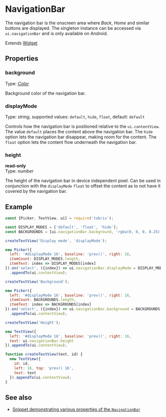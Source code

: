---
---
# NavigationBar

The navigation bar is the onscreen area where *Back*, *Home* and similar buttons are displayed. The singleton instance can be accessed via `ui.navigationBar` and is only available on Android.

Extends [Widget](Widget.md)

## Properties

### background

Type: *[Color](../types.md#color)*

Background color of the navigation bar.

### displayMode

Type: *string*, supported values: `default`, `hide`, `float`, default: `default`

Controls how the navigation bar is positioned relative to the `ui.contentView`. The value `default` places the content above the navigation bar. The `hide` option lets the navigation bar disappear, making room for the content. The `float` option lets the content flow underneath the navigation bar.

### height

**read-only**<br/>
Type: *number*

The height of the navigation bar in device independent pixel. Can be used in conjunction with the `displayMode` `float` to offset the content as to not have it covered by the navigation bar.


## Example

```js
const {Picker, TextView, ui} = require('tabris');

const DISPLAY_MODES = ['default', 'float', 'hide'];
const BACKGROUNDS = [ui.navigationBar.background, 'rgba(0, 0, 0, 0.25)', 'red', 'green', 'blue'];

createTextView('Display mode', 'displayMode');

new Picker({
  left: '#displayMode 16', baseline: 'prev()', right: 16,
  itemCount: DISPLAY_MODES.length,
  itemText: index => DISPLAY_MODES[index]
}).on('select', ({index}) => ui.navigationBar.displayMode = DISPLAY_MODES[index])
  .appendTo(ui.contentView);

createTextView('Background');

new Picker({
  left: '#displayMode 16', baseline: 'prev()', right: 16,
  itemCount: BACKGROUNDS.length,
  itemText: index => BACKGROUNDS[index]
}).on('select', ({index}) => ui.navigationBar.background = BACKGROUNDS[index])
  .appendTo(ui.contentView);

createTextView('Height');

new TextView({
  left: '#displayMode 16', baseline: 'prev()', right: 16,
  text: ui.navigationBar.height
}).appendTo(ui.contentView);

function createTextView(text, id) {
  new TextView({
    id: id,
    left: 16, top: 'prev() 16',
    text: text
  }).appendTo(ui.contentView);
}
```
## See also

- [Snippet demonstrating various properties of the `NavigationBar`](https://github.com/eclipsesource/tabris-js/tree/v2.0.0-rc2/snippets/navigationbar.js)
